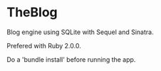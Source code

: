 TheBlog
=======

Blog engine using SQLite with Sequel and Sinatra.

Prefered with Ruby 2.0.0.

Do a 'bundle install' before running the app.
